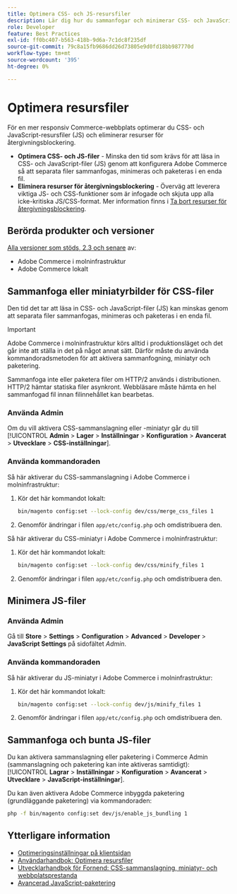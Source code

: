 ```yaml
---
title: Optimera CSS- och JS-resursfiler
description: Lär dig hur du sammanfogar och minimerar CSS- och JavaScript-filer (JS) för Adobe Commerce-projekt från Admin eller från kommandoraden.
role: Developer
feature: Best Practices
exl-id: ff0bc407-b563-418b-9d6a-7c1dc8f235df
source-git-commit: 79c8a15fb9686dd26d73805e9d0fd18bb987770d
workflow-type: tm+mt
source-wordcount: '395'
ht-degree: 0%

---
```


# Optimera resursfiler

För en mer responsiv Commerce-webbplats optimerar du CSS- och JavaScript-resursfiler (JS) och eliminerar resurser för återgivningsblockering.

- **Optimera CSS- och JS-filer** - Minska den tid som krävs för att läsa in CSS- och JavaScript-filer (JS) genom att konfigurera Adobe Commerce så att separata filer sammanfogas, minimeras och paketeras i en enda fil.
- **Eliminera resurser för återgivningsblockering** - Överväg att leverera viktiga JS- och CSS-funktioner som är infogade och skjuta upp alla icke-kritiska JS/CSS-format. Mer information finns i [Ta bort resurser för återgivningsblockering](https://web.dev/render-blocking-resources/).

## Berörda produkter och versioner

[Alla versioner som stöds, 2.3 och senare](../../../release/versions.md) av:

- Adobe Commerce i molninfrastruktur
- Adobe Commerce lokalt

## Sammanfoga eller miniatyrbilder för CSS-filer

Den tid det tar att läsa in CSS- och JavaScript-filer (JS) kan minskas genom att separata filer sammanfogas, minimeras och paketeras i en enda fil.

>[!IMPORTANT]
>
>Adobe Commerce i molninfrastruktur körs alltid i produktionsläget och det går inte att ställa in det på något annat sätt. Därför måste du använda kommandoradsmetoden för att aktivera sammanfogning, miniatyr och paketering.

Sammanfoga inte eller paketera filer om HTTP/2 används i distributionen. HTTP/2 hämtar statiska filer asynkront. Webbläsare måste hämta en hel sammanfogad fil innan filinnehållet kan bearbetas.

### Använda Admin

Om du vill aktivera CSS-sammanslagning eller -miniatyr går du till [!UICONTROL **Admin** > **Lager** > **Inställningar** > **Konfiguration** > **Avancerat** > **Utvecklare** > **CSS-inställningar**].

### Använda kommandoraden

Så här aktiverar du CSS-sammanslagning i Adobe Commerce i molninfrastruktur:

1. Kör det här kommandot lokalt:

   ```bash
   bin/magento config:set --lock-config dev/css/merge_css_files 1
   ```

1. Genomför ändringar i filen `app/etc/config.php` och omdistribuera den.

Så här aktiverar du CSS-miniatyr i Adobe Commerce i molninfrastruktur:

1. Kör det här kommandot lokalt:

   ```bash
   bin/magento config:set --lock-config dev/css/minify_files 1
   ```

1. Genomför ändringar i filen `app/etc/config.php` och omdistribuera den.

## Minimera JS-filer

### Använda Admin

Gå till **Store** > **Settings** > **Configuration** > **Advanced** > **Developer** > **JavaScript Settings** på sidofältet *Admin*.

### Använda kommandoraden

Så här aktiverar du JS-miniatyr i Adobe Commerce i molninfrastruktur:

1. Kör det här kommandot lokalt:

   ```bash
   bin/magento config:set --lock-config dev/js/minify_files 1
   ```

1. Genomför ändringar i filen `app/etc/config.php` och omdistribuera den.

## Sammanfoga och bunta JS-filer

Du kan aktivera sammanslagning eller paketering i Commerce Admin (sammanslagning och paketering kan inte aktiveras samtidigt): [!UICONTROL **Lagrar** > **Inställningar** > **Konfiguration** > **Avancerat** > **Utvecklare** > **JavaScript-inställningar**].

Du kan även aktivera Adobe Commerce inbyggda paketering (grundläggande paketering) via kommandoraden:

```bash
php -f bin/magento config:set dev/js/enable_js_bundling 1
```

## Ytterligare information

- [Optimeringsinställningar på klientsidan](../../../performance/configuration.md#client-side-optimization-settings)
- [Användarhandbok: Optimera resursfiler](https://experienceleague.adobe.com/en/docs/commerce-admin/systems/tools/developer-tools#optimizing-resource-files)
- [Utvecklarhandbok för Fornend: CSS-sammanslagning, miniatyr- och webbplatsprestanda](https://developer.adobe.com/commerce/frontend-core/guide/css/#css-merging-minification-and-performance)
- [Avancerad JavaScript-paketering](../../../performance/advanced-js-bundling.md)
